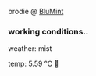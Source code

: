 brodie @ [BluMint](https://www.linkedin.com/company/blumint-io/)

<!--weather_start-->
### working conditions..

weather: mist 

temp: 5.59 °C 🧥

<!--weather_end-->
